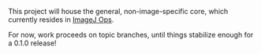 This project will house the general, non-image-specific core, which currently
resides in [ImageJ Ops](https://github.com/imagej/imagej-ops).

For now, work proceeds on topic branches, until things stabilize enough for a
0.1.0 release!
